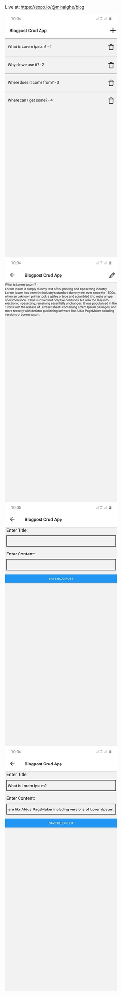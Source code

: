 Live at: https://expo.io/@mihaighe/blog

![Alt text](/content/Screenshot1.jpg?raw=true "Screen1")
![Alt text](/content/Screenshot2.jpg?raw=true "Screen2")
![Alt text](/content/Screenshot3.jpg?raw=true "Screen3")
![Alt text](/content/Screenshot4.jpg?raw=true "Screen4")